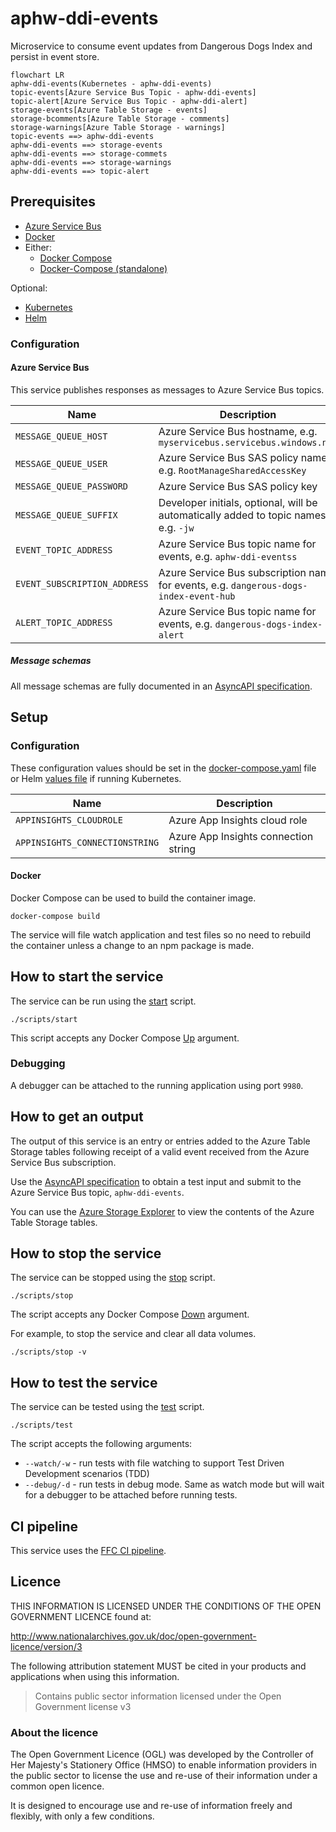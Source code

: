 # aphw-ddi-events

Microservice to consume event updates from Dangerous Dogs Index and persist in event store.

```mermaid
flowchart LR
aphw-ddi-events(Kubernetes - aphw-ddi-events)
topic-events[Azure Service Bus Topic - aphw-ddi-events]
topic-alert[Azure Service Bus Topic - aphw-ddi-alert]
storage-events[Azure Table Storage - events]
storage-bcomments[Azure Table Storage - comments]
storage-warnings[Azure Table Storage - warnings]
topic-events ==> aphw-ddi-events
aphw-ddi-events ==> storage-events
aphw-ddi-events ==> storage-commets
aphw-ddi-events ==> storage-warnings
aphw-ddi-events ==> topic-alert
```

## Prerequisites

- [Azure Service Bus](https://docs.microsoft.com/en-us/azure/service-bus-messaging/)
- [Docker](https://www.docker.com/)
- Either:
  - [Docker Compose](https://docs.docker.com/compose/install/linux/#install-the-plugin-manually)
  - [Docker-Compose (standalone)](https://docs.docker.com/compose/install/other/)

Optional:
- [Kubernetes](https://kubernetes.io/)
- [Helm](https://helm.sh/)

### Configuration

#### Azure Service Bus

This service publishes responses as messages to Azure Service Bus topics.

| Name | Description |
| ---| --- |
| `MESSAGE_QUEUE_HOST` | Azure Service Bus hostname, e.g. `myservicebus.servicebus.windows.net` |
| `MESSAGE_QUEUE_USER` | Azure Service Bus SAS policy name, e.g. `RootManageSharedAccessKey`    |
| `MESSAGE_QUEUE_PASSWORD` | Azure Service Bus SAS policy key |
| `MESSAGE_QUEUE_SUFFIX` | Developer initials, optional, will be automatically added to topic names, e.g. `-jw `|
| `EVENT_TOPIC_ADDRESS` | Azure Service Bus topic name for events, e.g. `aphw-ddi-eventss` |
| `EVENT_SUBSCRIPTION_ADDRESS` | Azure Service Bus subscription name for events, e.g. `dangerous-dogs-index-event-hub` |
| `ALERT_TOPIC_ADDRESS` | Azure Service Bus topic name for events, e.g. `dangerous-dogs-index-alert` |

##### Message schemas

All message schemas are fully documented in an [AsyncAPI specification](docs/asyncapi.yaml).

## Setup

### Configuration

These configuration values should be set in the [docker-compose.yaml](docker-compose.yaml) file or Helm [values file](helm/aphw-ddi-events/values.yaml) if running Kubernetes.

| Name | Description |
| ---| --- |
| `APPINSIGHTS_CLOUDROLE` | Azure App Insights cloud role |
| `APPINSIGHTS_CONNECTIONSTRING` | Azure App Insights connection string |

#### Docker

Docker Compose can be used to build the container image.

```
docker-compose build
```

The service will file watch application and test files so no need to rebuild the container unless a change to an npm package is made.

## How to start the service

The service can be run using the [start](scripts/start) script.
```
./scripts/start
```

This script accepts any Docker Compose [Up](https://docs.docker.com/engine/reference/commandline/compose_up/) argument.

### Debugging

A debugger can be attached to the running application using port `9980`.

## How to get an output

The output of this service is an entry or entries added to the Azure Table Storage tables following receipt of a valid
event received from the Azure Service Bus subscription.

Use the [AsyncAPI specification](docs/asyncapi.yaml) to obtain a test input and submit to the Azure Service Bus topic, `aphw-ddi-events`.

You can use the [Azure Storage Explorer](https://azure.microsoft.com/en-gb/features/storage-explorer/) to view the contents of the Azure Table Storage tables.

## How to stop the service

The service can be stopped using the [stop](scripts/stop) script.
```
./scripts/stop
```

The script accepts any Docker Compose [Down](https://docs.docker.com/engine/reference/commandline/compose_down/) argument.

For example, to stop the service and clear all data volumes.
```
./scripts/stop -v
```

## How to test the service

The service can be tested using the [test](scripts/test) script.
```
./scripts/test
```

The script accepts the following arguments:

- `--watch/-w` - run tests with file watching to support Test Driven Development scenarios (TDD)
- `--debug/-d` - run tests in debug mode. Same as watch mode but will wait for a debugger to be attached before running tests.

## CI pipeline

This service uses the [FFC CI pipeline](https://github.com/DEFRA/ffc-jenkins-pipeline-library).

## Licence

THIS INFORMATION IS LICENSED UNDER THE CONDITIONS OF THE OPEN GOVERNMENT LICENCE found at:

<http://www.nationalarchives.gov.uk/doc/open-government-licence/version/3>

The following attribution statement MUST be cited in your products and applications when using this information.

> Contains public sector information licensed under the Open Government license v3

### About the licence

The Open Government Licence (OGL) was developed by the Controller of Her Majesty's Stationery Office (HMSO) to enable information providers in the public sector to license the use and re-use of their information under a common open licence.

It is designed to encourage use and re-use of information freely and flexibly, with only a few conditions.